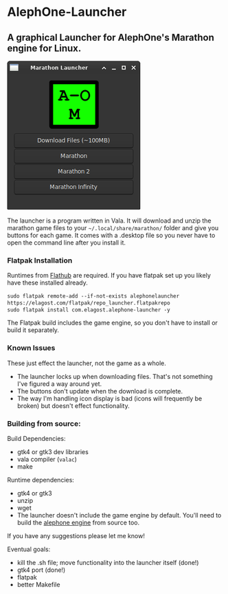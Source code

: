 # AlephOne-Launcher

## A graphical Launcher for AlephOne's Marathon engine for Linux.

![Marathon Launcher](launcher-screenshot.png "Marathon Launcher")

The launcher is a program written in Vala. It will download and unzip the marathon game files to your `~/.local/share/marathon/` folder and give you buttons for each game. It comes with a .desktop file so you never have to open the command line after you install it.

### Flatpak Installation

Runtimes from [Flathub](https://flatpak.org/setup/) are required. If you have flatpak set up you likely have these installed already.

```
sudo flatpak remote-add --if-not-exists alephonelauncher https://elagost.com/flatpak/repo_launcher.flatpakrepo
sudo flatpak install com.elagost.alephone-launcher -y
```
The Flatpak build includes the game engine, so you don't have to install or build it separately.

### Known Issues

These just effect the launcher, not the game as a whole.

- The launcher locks up when downloading files. That's not something I've figured a way around yet.
- The buttons don't update when the download is complete.
- The way I'm handling icon display is bad (icons will frequently be broken) but doesn't effect functionality.

### Building from source:

Build Dependencies:

- gtk4 or gtk3 dev libraries
- vala compiler (`valac`)
- make

Runtime dependencies:

- gtk4 or gtk3
- unzip
- wget
- The launcher doesn't include the game engine by default. You'll need to build the [alephone engine](https://github.com/Aleph-One-Marathon/alephone) from source too.


If you have any suggestions please let me know!

Eventual goals:

- kill the .sh file; move functionality into the launcher itself (done!)
- gtk4 port (done!)
- flatpak
- better Makefile
